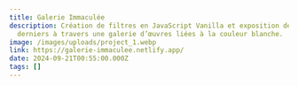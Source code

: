```yaml
---
title: Galerie Immaculée
description: Création de filtres en JavaScript Vanilla et exposition de ces
  derniers à travers une galerie d’œuvres liées à la couleur blanche.
image: /images/uploads/project_1.webp
link: https://galerie-immaculee.netlify.app/
date: 2024-09-21T00:55:00.000Z
tags: []
---
```

